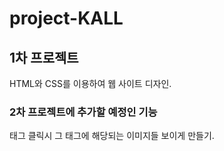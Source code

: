 # project-KALL
## 1차 프로젝트
HTML와 CSS를 이용하여 웹 사이트 디자인.

### 2차 프로젝트에 추가할 예정인 기능
태그 클릭시 그 태그에 해당되는 이미지들 보이게 만들기.